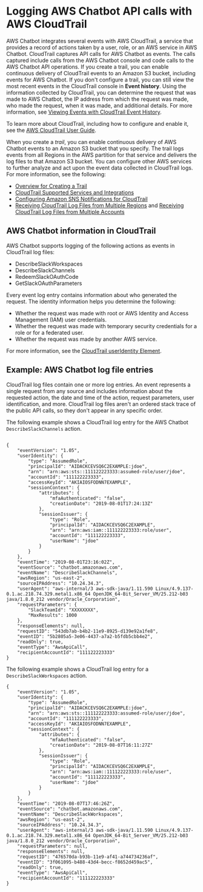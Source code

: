 # Logging AWS Chatbot API calls with AWS CloudTrail<a name="logging-using-cloudtrail"></a>

AWS Chatbot integrates several events with AWS CloudTrail, a service that provides a record of actions taken by a user, role, or an AWS service in AWS Chatbot\. CloudTrail captures API calls for AWS Chatbot as events\. The calls captured include calls from the AWS Chatbot console and code calls to the AWS Chatbot API operations\. If you create a trail, you can enable continuous delivery of CloudTrail events to an Amazon S3 bucket, including events for AWS Chatbot\. If you don't configure a trail, you can still view the most recent events in the CloudTrail console in **Event history**\. Using the information collected by CloudTrail, you can determine the request that was made to AWS Chatbot, the IP address from which the request was made, who made the request, when it was made, and additional details\. For more information, see [Viewing Events with CloudTrail Event History](https://docs.aws.amazon.com/awscloudtrail/latest/userguide/view-cloudtrail-events.html)\. 

To learn more about CloudTrail, including how to configure and enable it, see the [AWS CloudTrail User Guide](https://docs.aws.amazon.com/awscloudtrail/latest/userguide/)\.

When you create a *trail*, you can enable continuous delivery of AWS Chatbot events to an Amazon S3 bucket that you specify\. The trail logs events from all Regions in the AWS partition for that service and delivers the log files to that Amazon S3 bucket\. You can configure other AWS services to further analyze and act upon the event data collected in CloudTrail logs\. For more information, see the following: 
+ [Overview for Creating a Trail](https://docs.aws.amazon.com/awscloudtrail/latest/userguide/cloudtrail-create-and-update-a-trail.html)
+ [CloudTrail Supported Services and Integrations](https://docs.aws.amazon.com/awscloudtrail/latest/userguide/cloudtrail-aws-service-specific-topics.html#cloudtrail-aws-service-specific-topics-integrations)
+ [Configuring Amazon SNS Notifications for CloudTrail](https://docs.aws.amazon.com/awscloudtrail/latest/userguide/getting_notifications_top_level.html)
+ [Receiving CloudTrail Log Files from Multiple Regions](https://docs.aws.amazon.com/awscloudtrail/latest/userguide/receive-cloudtrail-log-files-from-multiple-regions.html) and [Receiving CloudTrail Log Files from Multiple Accounts](https://docs.aws.amazon.com/awscloudtrail/latest/userguide/cloudtrail-receive-logs-from-multiple-accounts.html)

## AWS Chatbot information in CloudTrail<a name="service-name-info-in-cloudtrail"></a>

AWS Chatbot supports logging of the following actions as events in CloudTrail log files:
+ DescribeSlackWorkspaces
+ DescribeSlackChannels
+ RedeemSlackOAuthCode
+ GetSlackOAuthParameters

Every event log entry contains information about who generated the request\. The identity information helps you determine the following: 
+ Whether the request was made with root or AWS Identity and Access Management \(IAM\) user credentials\.
+ Whether the request was made with temporary security credentials for a role or for a federated user\.
+ Whether the request was made by another AWS service\.

For more information, see the [CloudTrail userIdentity Element](https://docs.aws.amazon.com/awscloudtrail/latest/userguide/cloudtrail-event-reference-user-identity.html)\.

## Example: AWS Chatbot log file entries<a name="understanding-service-name-entries"></a>

CloudTrail log files contain one or more log entries\. An event represents a single request from any source and includes information about the requested action, the date and time of the action, request parameters, user identification, and more\. CloudTrail log files aren't an ordered stack trace of the public API calls, so they don't appear in any specific order\.

The following example shows a CloudTrail log entry for the AWS Chatbot `DescribeSlackChannels` action\.

```
      
{
    "eventVersion": "1.05",
    "userIdentity": {
        "type": "AssumedRole",
        "principalId": "AIDACKCEVSQ6C2EXAMPLE:jdoe",
        "arn": "arn:aws:sts::111122223333:assumed-role/user/jdoe",
        "accountId": "111122223333",
        "accessKeyId": "AKIAIOSFODNN7EXAMPLE",
        "sessionContext": {
            "attributes": {
                "mfaAuthenticated": "false",
                "creationDate": "2019-08-01T17:24:13Z"
            },
            "sessionIssuer": {
                "type": "Role",
                "principalId": "AIDACKCEVSQ6C2EXAMPLE",
                "arn": "arn:aws:iam::111122223333:role/user",
                "accountId": "111122223333",
                "userName": "jdoe"
            }
        }
    },
    "eventTime": "2019-08-01T23:16:02Z",
    "eventSource": "chatbot.amazonaws.com",
    "eventName": "DescribeSlackChannels",
    "awsRegion": "us-east-2",
    "sourceIPAddress": "10.24.34.3",
    "userAgent": "aws-internal/3 aws-sdk-java/1.11.590 Linux/4.9.137-0.1.ac.218.74.329.metal1.x86_64 OpenJDK_64-Bit_Server_VM/25.212-b03 java/1.8.0_212 vendor/Oracle_Corporation",
    "requestParameters": {
        "SlackTeamId": "XXXXXXXX",
        "MaxResults": 1000
    },
    "responseElements": null,
    "requestID": "543db7ab-b4b2-11e9-8925-d139e92a1fe8",
    "eventID": "5b2805a5-3e06-4437-a7a2-b5fdb5cbb4e2",
    "readOnly": true,
    "eventType": "AwsApiCall",
    "recipientAccountId": "111122223333"
}
```

The following example shows a CloudTrail log entry for a `DescribeSlackWorkspaces` action\.

```
{
    "eventVersion": "1.05",
    "userIdentity": {
        "type": "AssumedRole",
        "principalId": "AIDACKCEVSQ6C2EXAMPLE:jdoe",
        "arn": "arn:aws:sts::111122223333:assumed-role/user/jdoe",
        "accountId": "111122223333",
        "accessKeyId": "AKIAIOSFODNN7EXAMPLE",
        "sessionContext": {
            "attributes": {
                "mfaAuthenticated": "false",
                "creationDate": "2019-08-07T16:11:27Z"
            },
            "sessionIssuer": {
                "type": "Role",
                "principalId": "AIDACKCEVSQ6C2EXAMPLE",
                "arn": "arn:aws:iam::111122223333:role/user",
                "accountId": "111122223333",
                "userName": "jdoe"
            }
        }
    },
    "eventTime": "2019-08-07T17:46:26Z",
    "eventSource": "chatbot.amazonaws.com",
    "eventName": "DescribeSlackWorkspaces",
    "awsRegion": "us-east-2",
    "sourceIPAddress": "10.24.34.3",
    "userAgent": "aws-internal/3 aws-sdk-java/1.11.590 Linux/4.9.137-0.1.ac.218.74.329.metal1.x86_64 OpenJDK_64-Bit_Server_VM/25.212-b03 java/1.8.0_212 vendor/Oracle_Corporation",
    "requestParameters": null,
    "responseElements": null,
    "requestID": "476570da-b93b-11e9-af41-a744734236af",
    "eventID": "3f061095-b488-43d4-becc-f8652d459ac5",
    "readOnly": true,
    "eventType": "AwsApiCall",
    "recipientAccountId": "111122223333"
}
```